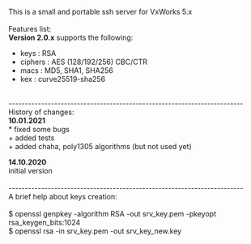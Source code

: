 This is a small and portable ssh server for VxWorks 5.x<br>
<br>
Features list:<br>
<b>Version 2.0.x</b> supports the following:<br> 
 - keys    : RSA<br>
 - ciphers : AES (128/192/256) CBC/CTR<br>
 - macs    : MD5, SHA1, SHA256<br>
 - kex     : curve25519-sha256<br>
<br>
------------------------------------------------------------------------<br>
History of changes:<br>
<b>10.01.2021</b><br>
    * fixed some bugs<br>
    + added tests<br>
    + added chaha, poly1305 algorithms (but not used yet) <br>

<b>14.10.2020</b><br>
    initial version<br>
<br>
------------------------------------------------------------------------<br>
A brief help about keys creation:<br>
<br>
$ openssl genpkey -algorithm RSA -out srv_key.pem -pkeyopt rsa_keygen_bits:1024 <br>
$ openssl rsa -in srv_key.pem -out srv_key_new.key <br>

